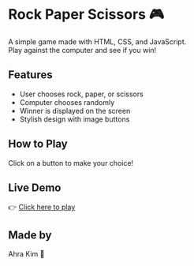 # Rock Paper Scissors 🎮

A simple game made with HTML, CSS, and JavaScript.  
Play against the computer and see if you win!

## Features
- User chooses rock, paper, or scissors
- Computer chooses randomly
- Winner is displayed on the screen
- Stylish design with image buttons

## How to Play
Click on a button to make your choice!

## Live Demo
👉 [Click here to play](https://Ahra-Kim-629.github.io/rock-paper-scissors)

## Made by
Ahra Kim 💛
